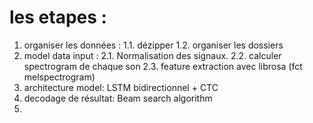 # les etapes :
1. organiser les données :
 1.1. dézipper 
 1.2. organiser les dossiers
2. model data input :
 2.1. Normalisation des signaux.
 2.2. calculer spectrogram de chaque son
 2.3. feature extraction avec librosa (fct melspectrogram)
3. architecture model:
  LSTM bidirectionnel + CTC 
4. decodage de résultat:
  Beam search algorithm
5. 



